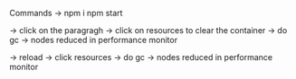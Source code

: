 Commands -> npm i 
npm start

-> click on the paragragh
-> click on resources to clear the container
-> do gc
-> nodes reduced in performance monitor

-> reload
-> click resources
-> do gc
-> nodes reduced in performance monitor
